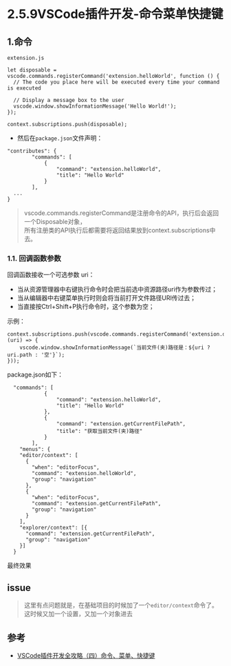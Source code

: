 # 2.5.9VSCode插件开发-命令菜单快捷键


## 1.命令

```
extension.js

let disposable = vscode.commands.registerCommand('extension.helloWorld', function () {
  // The code you place here will be executed every time your command is executed

  // Display a message box to the user
  vscode.window.showInformationMessage('Hello World!');
});

context.subscriptions.push(disposable);
```

- 然后在`package.json`文件声明：
```
"contributes": {
		"commands": [
			{
				"command": "extension.helloWorld",
				"title": "Hello World"
			}
		],
  ...
}
```

>vscode.commands.registerCommand是注册命令的API，执行后会返回一个Disposable对象，  
所有注册类的API执行后都需要将返回结果放到context.subscriptions中去。


### 1.1. 回调函数参数

回调函数接收一个可选参数 uri：

- 当从资源管理器中右键执行命令时会把当前选中资源路径uri作为参数传过；
- 当从编辑器中右键菜单执行时则会将当前打开文件路径URI传过去；
- 当直接按Ctrl+Shift+P执行命令时，这个参数为空；

示例：

```
context.subscriptions.push(vscode.commands.registerCommand('extension.demo.getCurrentFilePath', (uri) => {
	vscode.window.showInformationMessage(`当前文件(夹)路径是：${uri ? uri.path : '空'}`);
}));
```

package.json如下：

```
  "commands": [
			{
				"command": "extension.helloWorld",
				"title": "Hello World"
			},
			{
				"command": "extension.getCurrentFilePath",
				"title": "获取当前文件(夹)路径"
			}
		],
	"menus": {
    "editor/context": [
      {
        "when": "editorFocus",
        "command": "extension.helloWorld",
        "group": "navigation"
      },
      {
        "when": "editorFocus",
        "command": "extension.getCurrentFilePath",
        "group": "navigation"
      }
    ],
    "explorer/context": [{
      "command": "extension.getCurrentFilePath",
      "group": "navigation"
    }]
  }
```

最终效果


## issue

>这里有点问题就是，在基础项目的时候加了一个`editor/context`命令了。这时候又加一个设置，又加一个对象进去







## 参考
- [VSCode插件开发全攻略（四）命令、菜单、快捷键](http://blog.haoji.me/vscode-plugin-command-and-menu.html)

